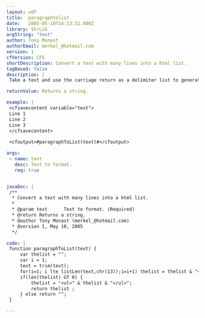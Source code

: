 ```yaml
---
layout: udf
title:  paragraphtolist
date:   2005-05-10T14:13:32.000Z
library: StrLib
argString: "text"
author: Tony Monast
authorEmail: merkel_@hotmail.com
version: 1
cfVersion: CF5
shortDescription: Convert a text with many lines into a html list.
tagBased: false
description: |
 Take a text and use the carriage return as a delimiter list to generate an html list (&lt;ul&gt;). Each line become an element of the list (&lt;li&gt;).

returnValue: Returns a string.

example: |
 <cfsavecontent variable="text">
 Line 1
 Line 2
 Line 3
 </cfsavecontent>
 
 <cfoutput>#paragraphToList(text)#</cfoutput>

args:
 - name: text
   desc: Text to format.
   req: true


javaDoc: |
 /**
  * Convert a text with many lines into a html list.
  * 
  * @param text      Text to format. (Required)
  * @return Returns a string. 
  * @author Tony Monast (merkel_@hotmail.com) 
  * @version 1, May 10, 2005 
  */

code: |
 function paragraphToList(text) { 
     var thelist = "";
     var i = 1;
     text = trim(text);
     for(i=1; i lte listLen(text,chr(13));i=i+1) thelist = thelist & "<li>" & ListGetAt(text,i,chr(13)) & "</li>";
     if(len(thelist) GT 0) {  
         thelist = "<ul>" & thelist & "</ul>";
         return thelist ;
     } else return "";
 }

---
```


